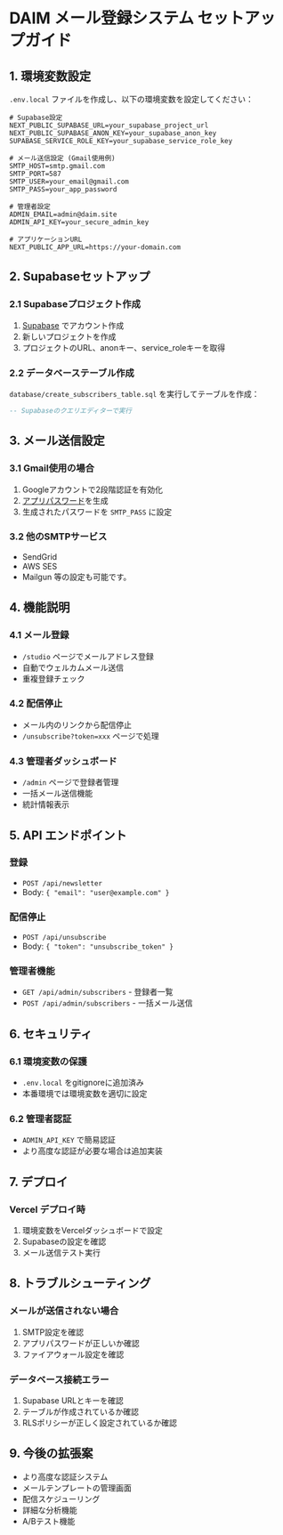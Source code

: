 # DAIM メール登録システム セットアップガイド

## 1. 環境変数設定

`.env.local` ファイルを作成し、以下の環境変数を設定してください：

```env
# Supabase設定
NEXT_PUBLIC_SUPABASE_URL=your_supabase_project_url
NEXT_PUBLIC_SUPABASE_ANON_KEY=your_supabase_anon_key
SUPABASE_SERVICE_ROLE_KEY=your_supabase_service_role_key

# メール送信設定 (Gmail使用例)
SMTP_HOST=smtp.gmail.com
SMTP_PORT=587
SMTP_USER=your_email@gmail.com
SMTP_PASS=your_app_password

# 管理者設定
ADMIN_EMAIL=admin@daim.site
ADMIN_API_KEY=your_secure_admin_key

# アプリケーションURL
NEXT_PUBLIC_APP_URL=https://your-domain.com
```

## 2. Supabaseセットアップ

### 2.1 Supabaseプロジェクト作成
1. [Supabase](https://supabase.com) でアカウント作成
2. 新しいプロジェクトを作成
3. プロジェクトのURL、anonキー、service_roleキーを取得

### 2.2 データベーステーブル作成
`database/create_subscribers_table.sql` を実行してテーブルを作成：

```sql
-- Supabaseのクエリエディターで実行
```

## 3. メール送信設定

### 3.1 Gmail使用の場合
1. Googleアカウントで2段階認証を有効化
2. [アプリパスワード](https://myaccount.google.com/apppasswords)を生成
3. 生成されたパスワードを `SMTP_PASS` に設定

### 3.2 他のSMTPサービス
- SendGrid
- AWS SES
- Mailgun
等の設定も可能です。

## 4. 機能説明

### 4.1 メール登録
- `/studio` ページでメールアドレス登録
- 自動でウェルカムメール送信
- 重複登録チェック

### 4.2 配信停止
- メール内のリンクから配信停止
- `/unsubscribe?token=xxx` ページで処理

### 4.3 管理者ダッシュボード
- `/admin` ページで登録者管理
- 一括メール送信機能
- 統計情報表示

## 5. API エンドポイント

### 登録
- `POST /api/newsletter`
- Body: `{ "email": "user@example.com" }`

### 配信停止
- `POST /api/unsubscribe`
- Body: `{ "token": "unsubscribe_token" }`

### 管理者機能
- `GET /api/admin/subscribers` - 登録者一覧
- `POST /api/admin/subscribers` - 一括メール送信

## 6. セキュリティ

### 6.1 環境変数の保護
- `.env.local` をgitignoreに追加済み
- 本番環境では環境変数を適切に設定

### 6.2 管理者認証
- `ADMIN_API_KEY` で簡易認証
- より高度な認証が必要な場合は追加実装

## 7. デプロイ

### Vercel デプロイ時
1. 環境変数をVercelダッシュボードで設定
2. Supabaseの設定を確認
3. メール送信テスト実行

## 8. トラブルシューティング

### メールが送信されない場合
1. SMTP設定を確認
2. アプリパスワードが正しいか確認
3. ファイアウォール設定を確認

### データベース接続エラー
1. Supabase URLとキーを確認
2. テーブルが作成されているか確認
3. RLSポリシーが正しく設定されているか確認

## 9. 今後の拡張案

- より高度な認証システム
- メールテンプレートの管理画面
- 配信スケジューリング
- 詳細な分析機能
- A/Bテスト機能
